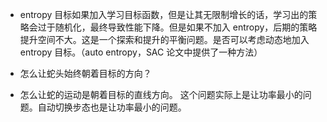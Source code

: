 - entropy 目标如果加入学习目标函数，但是让其无限制增长的话，学习出的策略会过于随机化，最终导致性能下降。但是如果不加入 entropy，后期的策略提升空间不大。这是一个探索和提升的平衡问题。是否可以考虑动态地加入 entropy 目标。（auto entropy，SAC 论文中提供了一种方法）

- 怎么让蛇头始终朝着目标的方向？

- 怎么让蛇的运动是朝着目标的直线方向。
这个问题实际上是让功率最小的问题。自动切换步态也是让功率最小的问题。

